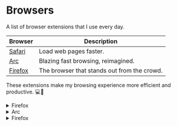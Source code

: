 # Browsers

A list of browser extensions that I use every day.

|Browser                                          |Description                                   |
|-------------------------------------------------|----------------------------------------------|
|[Safari](https://www.apple.com/safari/)          |Load web pages faster.                        |
|[Arc](https://www.apple.com/safari/)             |Blazing fast browsing, reimagined.            |
|[Firefox](https://www.mozilla.org/firefox/new/)  | The browser that stands out from the crowd.  |

These extensions make my browsing experience more efficient and productive. 💻🚀

<details>
  <summary>Firefox</summary>
  <ul>
    <li></li>
  </ul>
</details>

<details>
  <summary>Arc</summary>
  <ul>
    <li></li>
  </ul>
</details>

<details>
  <summary>Firefox</summary>
  <ul>
    <li></li>
  </ul>
</details>
